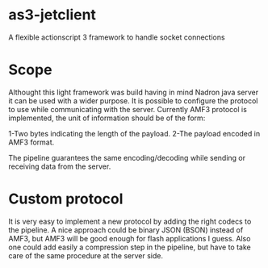 as3-jetclient
=============

A flexible actionscript 3 framework to handle socket connections

Scope
=====

Althought this light framework was build having in mind Nadron java server it can be used with a wider purpose. It is possible to configure the protocol to use while communicating with the server. Currently AMF3 protocol is implemented, the unit of information should be of the form:

1-Two bytes indicating the length of the payload.
2-The payload encoded in AMF3 format.

The pipeline guarantees the same encoding/decoding while sending or receiving data from the server.

Custom protocol
===============

It is very easy to implement a new protocol by adding the right codecs to the pipeline. A nice approach could be binary JSON (BSON) instead of AMF3, but AMF3 will be good enough for flash applications I guess. Also one could add easily a compression step in the pipeline, but have to take care of the same procedure at the server side.
